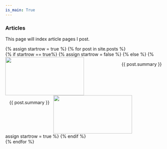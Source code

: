 ```yaml
---
is_main: True
---
```

### Articles

This page will index article pages I post.

<div class="grid">
  {% assign startrow = true %}
  {% for post in site.posts %}
    <div class="grid-item">
		{% if startrow == true%}
			<div style = "width: 100%; float:left;">
				<a href="{{ post.url }}" title = "{{ post.title }}">
					<img style = "width: 70%;object-fit: cover; height: 120px; float:left;" src = "{{ post.post_image }}">
				</a>
				<div style = "width: -webkit-fill-available;">
					<p style = "text-align: center; line-height: normal;">
						{{ post.summary }}
					</p>
				</div>
			</div>
			{% assign startrow = false %}
		{% else %}
			<div style = "width: 100%; float:right;" >
				<a href="{{ post.url }}" title = "{{ post.title }}">
					<img style = "width: 70%;object-fit: cover; height: 120px; float:right;" src = "{{ post.post_image }}">
				</a>
				<div style = "width: -webkit-fill-available;" >
					<p style = "text-align: center; line-height: normal;">
						{{ post.summary }}
					</p>
				</div>
			</div>
			{% assign startrow = true %}
		{% endif %}
    </div>
  {% endfor %}
</div>